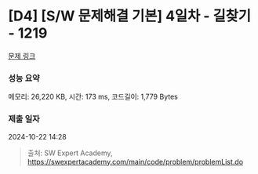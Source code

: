 # [D4] [S/W 문제해결 기본] 4일차 - 길찾기 - 1219 

[문제 링크](https://swexpertacademy.com/main/code/problem/problemDetail.do?contestProbId=AV14geLqABQCFAYD) 

### 성능 요약

메모리: 26,220 KB, 시간: 173 ms, 코드길이: 1,779 Bytes

### 제출 일자

2024-10-22 14:28



> 출처: SW Expert Academy, https://swexpertacademy.com/main/code/problem/problemList.do